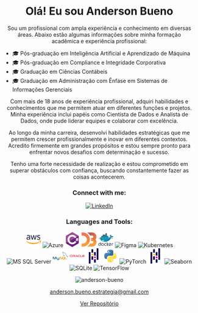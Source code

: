 <h1 align="center">Olá! Eu sou Anderson Bueno</h1>

<p align="center">Sou um profissional com ampla experiência e conhecimento em diversas áreas. Abaixo estão algumas informações sobre minha formação acadêmica e experiência profissional:</p>

- 🎓 Pós-graduação em Inteligência Artificial e Aprendizado de Máquina
- 🎓 Pós-graduação em Compliance e Integridade Corporativa
- 🎓 Graduação em Ciências Contábeis
- 🎓 Graduação em Administração com Ênfase em Sistemas de Informações Gerenciais

<p align="center">Com mais de 18 anos de experiência profissional, adquiri habilidades e conhecimentos que me permitem atuar em diferentes funções e projetos. Minha experiência inclui papéis como Cientista de Dados e Analista de Dados, onde pude liderar equipes e colaborar com excelência.</p>

<p align="center">Ao longo da minha carreira, desenvolvi habilidades estratégicas que me permitem crescer profissionalmente e inovar em diferentes contextos. Acredito firmemente em grandes propósitos e estou sempre pronto para enfrentar novos desafios com determinação e sucesso.</p>

<p align="center">Tenho uma forte necessidade de realização e estou comprometido em superar obstáculos com confiança, buscando constantemente fazer as coisas acontecerem.</p>

<h3 align="center">Connect with me:</h3>
<p align="center">
<a href="https://linkedin.com/in/https://www.linkedin.com/in/anderson-menezes-bueno/" target="_blank"><img src="https://raw.githubusercontent.com/rahuldkjain/github-profile-readme-generator/master/src/images/icons/Social/linked-in-alt.svg" alt="LinkedIn" height="30" width="40" /></a>
</p>

<h3 align="center">Languages and Tools:</h3>
<p align="center"> 
  <img src="https://raw.githubusercontent.com/devicons/devicon/master/icons/amazonwebservices/amazonwebservices-original-wordmark.svg" alt="AWS" width="40" height="40"/> 
  <img src="https://www.vectorlogo.zone/logos/microsoft_azure/microsoft_azure-icon.svg" alt="Azure" width="40" height="40"/> 
  <img src="https://raw.githubusercontent.com/devicons/devicon/master/icons/csharp/csharp-original.svg" alt="C#" width="40" height="40"/> 
  <img src="https://raw.githubusercontent.com/devicons/devicon/master/icons/d3js/d3js-original.svg" alt="D3.js" width="40" height="40"/> 
  <img src="https://raw.githubusercontent.com/devicons/devicon/master/icons/docker/docker-original-wordmark.svg" alt="Docker" width="40" height="40"/> 
  <img src="https://www.vectorlogo.zone/logos/figma/figma-icon.svg" alt="Figma" width="40" height="40"/> 
  <img src="https://www.vectorlogo.zone/logos/kubernetes/kubernetes-icon.svg" alt="Kubernetes" width="40" height="40"/> 
  <img src="https://www.svgrepo.com/show/303229/microsoft-sql-server-logo.svg" alt="MS SQL Server" width="40" height="40"/> 
  <img src="https://raw.githubusercontent.com/devicons/devicon/master/icons/mysql/mysql-original-wordmark.svg" alt="MySQL" width="40" height="40"/> 
  <img src="https://raw.githubusercontent.com/devicons/devicon/master/icons/oracle/oracle-original.svg" alt="Oracle" width="40" height="40"/> 
  <img src="https://raw.githubusercontent.com/devicons/devicon/master/icons/pandas/pandas-original.svg" alt="Pandas" width="40" height="40"/> 
  <img src="https://raw.githubusercontent.com/devicons/devicon/2ae2a900d2f041da66e950e4d48052658d850630/icons/python/python-original.svg" alt="Python" width="40" height="40"/> 
  <img src="https://www.vectorlogo.zone/logos/pytorch/pytorch-icon.svg" alt="PyTorch" width="40" height="40"/> 
  <img src="https://raw.githubusercontent.com/devicons/devicon/2ae2a900d2f041da66e950e4d48052658d850630/icons/pandas/pandas-original.svg" alt="Scikit-learn" width="40" height="40"/> 
  <img src="https://seaborn.pydata.org/_images/logo-mark-lightbg.svg" alt="Seaborn" width="40" height="40"/> 
  <img src="https://www.vectorlogo.zone/logos/sqlite/sqlite-icon.svg" alt="SQLite" width="40" height="40"/> 
  <img src="https://www.vectorlogo.zone/logos/tensorflow/tensorflow-icon.svg" alt="TensorFlow" width="40" height="40"/> 
</p>

<p align="center"><img src="https://github-readme-stats.vercel.app/api/top-langs?username=anderson-bueno&show_icons=true&locale=en&layout=compact" alt="anderson-bueno" /></p>

<p align="center">
  <a href="mailto:anderson.bueno.estrategia@gmail.com">anderson.bueno.estrategia@gmail.com</a>
</p>

<p align="center">
  <a href="https://github.com/anderson-bueno/anderson-bueno">Ver Repositório</a>
</p>


<!---





- 👋 Hi, I’m @Anderson-Bueno
- 👀 I’m interested in ...
- 🌱 I’m currently learning ...
- 💞️ I’m looking to collaborate on ...
- 📫 How to reach me ...
- 😄 Pronouns: ...
- ⚡ Fun fact: ...


Anderson-Bueno/Anderson-Bueno is a ✨ special ✨ repository because its `README.md` (this file) appears on your GitHub profile.
You can click the Preview link to take a look at your changes.
--->

